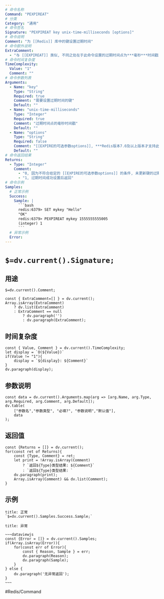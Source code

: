 ```yaml
---
# 命令名称
Command: "PEXPIREAT"
# 分类
Category: "通用"
# 命令签名
Signature: "PEXPIREAT key unix-time-milliseconds [options]"
# 命令说明
Comment: "为 [[Redis]] 库中的键设置过期时间"
# 命令额外说明
ExtraComment:
  - "与 [[EXPIREAT]] 类似, 不同之处在于此命令设置的过期时间点为***毫秒***时间戳"
# 命令时间复杂度
TimeComplexity:
  Value: "1"
  Comment: ""
# 命令参数列表
Arguments:
  - Name: "key"
    Type: "String"
    Required: true
    Comment: "需要设置过期时间的键"
    Default: ""
  - Name: "unix-time-milliseconds"
    Type: "Integer"
    Required: true
    Comment: "过期时间点的毫秒时间戳"
    Default: ""
  - Name: "options"
    Type: "String"
    Required: false
    Comment: "[[EXPIRE的可选参数options]], ***Redis版本7.0及以上版本才支持此参数***"
    Default: ""
# 命令返回结果
Returns:
  - Type: "Integer"
    Comment:
      - "0, 因为不符合给定的 [[EXPIRE的可选参数options]] 的条件, 未更新键的过期时间时返回"
      - "1, 过期时间成功设置后返回"
# 命令示例
Samples:
  # 正常示例
  Success:
    Sample: |
      ```bash
      redis:6379> SET mykey "Hello"
      "OK"
      redis:6379> PEXPIREAT mykey 1555555555005
      (integer) 1
      ```
  # 异常示例
  Error:
---
```


# `$=dv.current().Signature;`

## 用途
`$=dv.current().Comment;`

```dataviewjs
const { ExtraComment=[] } = dv.current();
Array.isArray(ExtraComment) 
	? dv.list(ExtraComment) 
	: ExtraComment == null 
		? dv.paragraph('') 
		: dv.paragraph(ExtraComment);
```

## 时间复杂度
```dataviewjs
const { Value, Comment } = dv.current().TimeComplexity;
let display = `O(${Value})`
if(Value != "1"){
	display = `${display}: ${Comment}`
}
dv.paragraph(display);
```

## 参数说明
```dataviewjs
const data = dv.current().Arguments.map(arg => [arg.Name, arg.Type, arg.Required, arg.Comment, arg.Default]);
dv.table(
	["参数名","参数类型", "必填?", "参数说明","默认值"],
	data
);
```

## 返回值
```dataviewjs
const {Returns = []} = dv.current();
for(const ret of Returns){
	const {Type, Comment} = ret;
	let print = !Array.isArray(Comment) 
		? `返回${Type}类型结果: ${Comment}`
		: `返回${Type}类型结果: `
	dv.paragraph(print);
	Array.isArray(Comment) && dv.list(Comment);
}
```

## 示例
```ad-success
title: 正常
`$=dv.current().Samples.Success.Sample;`
```

```ad-danger
title: 异常

~~~dataviewjs
const {Error = []} = dv.current().Samples;
if(Array.isArray(Error)){
	for(const err of Error){
		const { Reason, Sample } = err;
		dv.paragraph(Reason);
		dv.paragraph(Sample);
	}
} else {
	dv.paragraph('无异常返回');
}
~~~

```

#Redis/Command 
